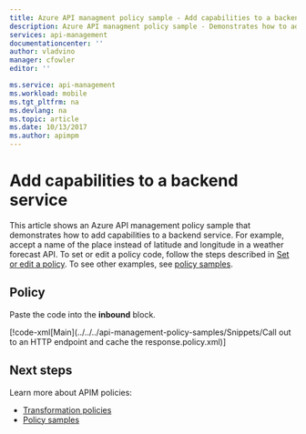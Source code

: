 ```yaml
---
title: Azure API managment policy sample - Add capabilities to a backend service | Microsoft Docs
description: Azure API managment policy sample - Demonstrates how to add capabilities to a backend service. For example, accept a name of the place instead of latitude and longitude in a weather forecast API.
services: api-management
documentationcenter: ''
author: vladvino
manager: cfowler
editor: ''

ms.service: api-management
ms.workload: mobile
ms.tgt_pltfrm: na
ms.devlang: na
ms.topic: article
ms.date: 10/13/2017
ms.author: apimpm
---
```


# Add capabilities to a backend service

This article shows an Azure API management policy sample that demonstrates how to add capabilities to a backend service. For example, accept a name of the place instead of latitude and longitude in a weather forecast API. To set or edit a policy code, follow the steps described in [Set or edit a policy](../set-edit-policies.md). To see other examples, see [policy samples](../policy-samples.md).

## Policy

Paste the code into the **inbound** block.

[!code-xml[Main](../../../api-management-policy-samples/Snippets/Call out to an HTTP endpoint and cache the response.policy.xml)]

## Next steps

Learn more about APIM policies:

+ [Transformation policies](../api-management-transformation-policies.md)
+ [Policy samples](../policy-samples.md)

